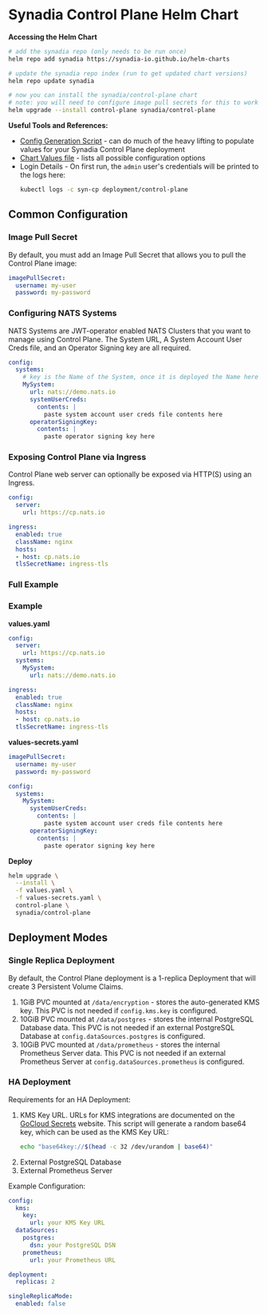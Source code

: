 # Synadia Control Plane Helm Chart

**Accessing the Helm Chart**

```bash
# add the synadia repo (only needs to be run once)
helm repo add synadia https://synadia-io.github.io/helm-charts

# update the synadia repo index (run to get updated chart versions)
helm repo update synadia

# now you can install the synadia/control-plane chart
# note: you will need to configure image pull secrets for this to work
helm upgrade --install control-plane synadia/control-plane
```

**Useful Tools and References:**

- [Config Generation Script](https://github.com/synadia-io/control-plane-beta#config-generation) - can do much of the heavy lifting to populate values for your Synadia Control Plane deployment
- [Chart Values file](https://github.com/synadia-io/helm-charts/blob/main/charts/control-plane/values.yaml) - lists all possible configuration options
- Login Details - On first run, the `admin` user's credentials will be printed to the logs here:
  ```bash
  kubectl logs -c syn-cp deployment/control-plane
  ```

## Common Configuration

### Image Pull Secret

By default, you must add an Image Pull Secret that allows you to pull the Control Plane image:

```yaml
imagePullSecret:
  username: my-user
  password: my-password
```

### Configuring NATS Systems

NATS Systems are JWT-operator enabled NATS Clusters that you want to manage using Control Plane.  The System URL, A System Account User Creds file, and an Operator Signing key are all required.

```yaml
config:
  systems:
    # key is the Name of the System, once it is deployed the Name here should not be changed
    MySystem:
      url: nats://demo.nats.io
      systemUserCreds:
        contents: |
          paste system account user creds file contents here
      operatorSigningKey:
        contents: |
          paste operator signing key here
```

### Exposing Control Plane via Ingress

Control Plane web server can optionally be exposed via HTTP(S) using an Ingress.

```yaml
config:
  server:
    url: https://cp.nats.io

ingress:
  enabled: true
  className: nginx
  hosts:
  - host: cp.nats.io
  tlsSecretName: ingress-tls
```

### Full Example

### Example

**values.yaml**

```yaml
config:
  server:
    url: https://cp.nats.io
  systems:
    MySystem:
      url: nats://demo.nats.io

ingress:
  enabled: true
  className: nginx
  hosts:
  - host: cp.nats.io
  tlsSecretName: ingress-tls
```

**values-secrets.yaml**

```yaml
imagePullSecret:
  username: my-user
  password: my-password

config:
  systems:
    MySystem:
      systemUserCreds:
        contents: |
          paste system account user creds file contents here
      operatorSigningKey:
        contents: |
          paste operator signing key here
```

**Deploy**

```bash
helm upgrade \
  --install \
  -f values.yaml \
  -f values-secrets.yaml \
  control-plane \
  synadia/control-plane
```

## Deployment Modes

### Single Replica Deployment

By default, the Control Plane deployment is a 1-replica Deployment that will create 3 Persistent Volume Claims.

1. 1GiB PVC mounted at `/data/encryption` - stores the auto-generated KMS key.
   This PVC is not needed if `config.kms.key` is configured.
2. 10GiB PVC mounted at `/data/postgres` - stores the internal PostgreSQL Database data.
   This PVC is not needed if an external PostgreSQL Database at `config.dataSources.postgres` is configured.
3. 10GiB PVC mounted at `/data/prometheus` - stores the internal Prometheus Server data.
   This PVC is not needed if an external Prometheus Server at `config.dataSources.prometheus` is configured.

### HA Deployment

Requirements for an HA Deployment:

1. KMS Key URL.  URLs for KMS integrations are documented on the [GoCloud Secrets](https://gocloud.dev/howto/secrets/) website. 
   This script will generate a random base64 key, which can be used as the KMS Key URL:
   ```bash
   echo "base64key://$(head -c 32 /dev/urandom | base64)"
   ```
2. External PostgreSQL Database
3. External Prometheus Server

Example Configuration:

```yaml
config:
  kms:
    key:
      url: your KMS Key URL
  dataSources:
    postgres:
      dsn: your PostgreSQL DSN
    prometheus:
      url: your Prometheus URL

deployment:
  replicas: 2

singleReplicaMode:
  enabled: false
```
